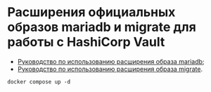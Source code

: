 # Расширения официальных образов mariadb и migrate для работы с HashiCorp Vault

- [Руководство по использованию расширения образа mariadb](./mariadb/README.md);
- [Руководство по использованию расширения образа migrate](./migrate/README.md).

```
docker compose up -d
```